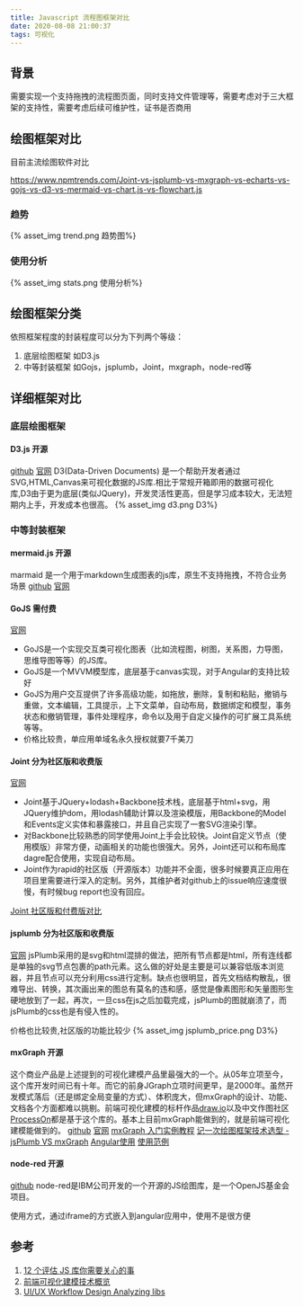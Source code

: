 ```yaml
---
title: Javascript 流程图框架对比
date: 2020-08-08 21:00:37
tags: 可视化
---
```


## 背景
需要实现一个支持拖拽的流程图页面，同时支持文件管理等，需要考虑对于三大框架的支持性，需要考虑后续可维护性，证书是否商用

## 绘图框架对比
目前主流绘图软件对比

https://www.npmtrends.com/Joint-vs-jsplumb-vs-mxgraph-vs-echarts-vs-gojs-vs-d3-vs-mermaid-vs-chart.js-vs-flowchart.js

### 趋势
{% asset_img trend.png 趋势图%}

### 使用分析
{% asset_img stats.png 使用分析%}

## 绘图框架分类
依照框架程度的封装程度可以分为下列两个等级：
1. 底层绘图框架 如D3.js
2. 中等封装框架 如Gojs，jsplumb，Joint，mxgraph，node-red等

## 详细框架对比
### 底层绘图框架
#### D3.js 开源
[github](https://github.com/d3/d3)   [官网](https://d3js.org/)
D3(Data-Driven Documents) 是一个帮助开发者通过SVG,HTML,Canvas来可视化数据的JS库.相比于常规开箱即用的数据可视化库,D3由于更为底层(类似JQuery)，开发灵活性更高，但是学习成本较大，无法短期内上手，开发成本也很高。
{% asset_img d3.png D3%}

### 中等封装框架
#### mermaid.js 开源
marmaid 是一个用于markdown生成图表的js库，原生不支持拖拽，不符合业务场景
[github](https://github.com/mermaid-js/mermaid) [官网](http://mermaid-js.github.io/mermaid/)

#### GoJS  需付费
[官网](https://gojs.net/latest/index.html)
- GoJS是一个实现交互类可视化图表（比如流程图，树图，关系图，力导图，思维导图等等）的JS库。
- GoJS是一个MVVM模型库，底层基于canvas实现，对于Angular的支持比较好
- GoJS为用户交互提供了许多高级功能，如拖放，删除，复制和粘贴，撤销与重做，文本编辑，工具提示，上下文菜单，自动布局，数据绑定和模型，事务状态和撤销管理，事件处理程序，命令以及用于自定义操作的可扩展工具系统等等。
- 价格比较贵，单应用单域名永久授权就要7千美刀

#### Joint 分为社区版和收费版
[官网](https://www.jointjs.com/)
- Joint基于JQuery+lodash+Backbone技术栈，底层基于html+svg，用JQuery维护dom，用lodash辅助计算以及渲染模版，用Backbone的Model和Events定义实体和暴露接口，并且自己实现了一套SVG渲染引擎。
- 对Backbone比较熟悉的同学使用Joint上手会比较快。Joint自定义节点（使用模版）非常方便，动画相关的功能也很强大。另外，Joint还可以和布局库dagre配合使用，实现自动布局。
- Joint作为rapid的社区版（开源版本）功能并不全面，很多时候要真正应用在项目里需要进行深入的定制。另外，其维护者对github上的issue响应速度很慢，有时候bug report也没有回应。

[Joint 社区版和付费版对比](https://www.jointjs.com/rappid-comparison)


#### jsplumb 分为社区版和收费版
[官网](https://jsplumbtoolkit.com/)
jsPlumb采用的是svg和html混排的做法，把所有节点都是html，所有连线都是单独的svg节点包裹的path元素。这么做的好处是主要是可以兼容低版本浏览器，并且节点可以充分利用css进行定制。缺点也很明显，首先文档结构散乱，很难导出、转换，其次画出来的图总有莫名的违和感，感觉是像素图形和矢量图形生硬地放到了一起，再次，一旦css在js之后加载完成，jsPlumb的图就崩溃了，而jsPlumb的css也是有侵入性的。



价格也比较贵,社区版的功能比较少
{% asset_img jsplumb_price.png D3%}

#### mxGraph 开源
这个商业产品是上述提到的可视化建模产品里最强大的一个。从05年立项至今，这个库开发时间已有十年。而它的前身JGraph立项时间更早，是2000年。虽然开发模式落后（还是绑定全局变量的方式）、体积庞大，但mxGraph的设计、功能、文档各个方面都难以挑剔。前端可视化建模的标杆作品[draw.io](http://draw.io/)以及中文作图社区[ProcessOn](https://www.processon.com/)都是基于这个库的。基本上目前mxGraph能做到的，就是前端可视化建模能做到的。
[github]() [官网](https://jgraph.github.io/mxgraph/)
[mxGraph 入门实例教程](https://segmentfault.com/a/1190000018510996)
[记一次绘图框架技术选型 - jsPlumb VS mxGraph](https://yejinzhan.gitee.io/2019/03/21/%E8%AE%B0%E4%B8%80%E6%AC%A1%E7%BB%98%E5%9B%BE%E6%A1%86%E6%9E%B6%E6%8A%80%E6%9C%AF%E9%80%89%E5%9E%8B_jsPlumb_VS_mxGraph/)
[Angular使用](https://itnext.io/how-to-integrate-mxgraph-with-angular-6-18c3a2bb8566) [使用范例](https://github.com/diegogusava/angular-mxgraph)

#### node-red 开源
[github](https://github.com/node-red/node-red)
node-red是IBM公司开发的一个开源的JS绘图库，是一个OpenJS基金会项目。

使用方式，通过iframe的方式嵌入到angular应用中，使用不是很方便

## 参考
1. [12 个评估 JS 库你需要关心的事](https://zhuanlan.zhihu.com/p/45264866)
2. [前端可视化建模技术概览](https://github.com/leungwensen/blog/blob/gh-pages/2015/frontend-visual-modeling.md)
3. [UI/UX Workflow Design Analyzing libs](https://medium.com/thinkspecial/ui-ux-workflow-design-5329edf9ba0b)
